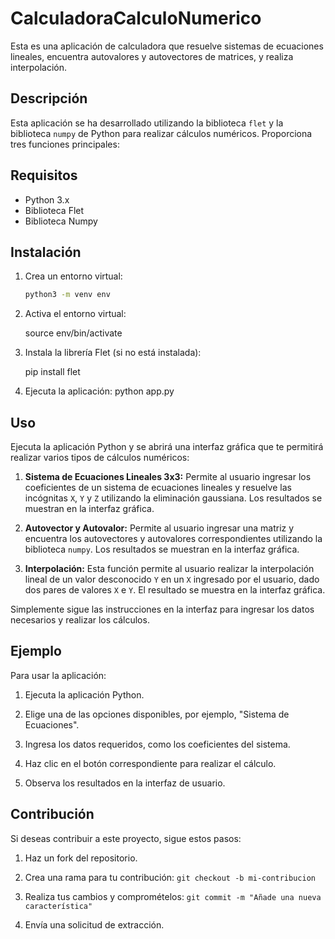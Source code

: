 # CalculadoraCalculoNumerico
Esta es una aplicación de calculadora que resuelve sistemas de ecuaciones lineales, encuentra autovalores y autovectores de matrices, y realiza interpolación.
## Descripción

Esta aplicación se ha desarrollado utilizando la biblioteca `flet` y la biblioteca `numpy` de Python para realizar cálculos numéricos. Proporciona tres funciones principales:

## Requisitos
- Python 3.x
- Biblioteca Flet
- Biblioteca Numpy

## Instalación

1. Crea un entorno virtual:

   ```bash
   python3 -m venv env

2. Activa el entorno virtual:
 
   source env/bin/activate

3. Instala la librería Flet (si no está instalada):

   pip install flet

4. Ejecuta la aplicación:
   python app.py
     


## Uso

Ejecuta la aplicación Python y se abrirá una interfaz gráfica que te permitirá realizar varios tipos de cálculos numéricos:

1. **Sistema de Ecuaciones Lineales 3x3:** Permite al usuario ingresar los coeficientes de un sistema de ecuaciones lineales y resuelve las incógnitas `X`, `Y` y `Z` utilizando la eliminación gaussiana. Los resultados se muestran en la interfaz gráfica.

2. **Autovector y Autovalor:** Permite al usuario ingresar una matriz y encuentra los autovectores y autovalores correspondientes utilizando la biblioteca `numpy`. Los resultados se muestran en la interfaz gráfica.

3. **Interpolación:** Esta función permite al usuario realizar la interpolación lineal de un valor desconocido `Y` en un `X` ingresado por el usuario, dado dos pares de valores `X` e `Y`. El resultado se muestra en la interfaz gráfica.

Simplemente sigue las instrucciones en la interfaz para ingresar los datos necesarios y realizar los cálculos.

## Ejemplo

Para usar la aplicación:

1. Ejecuta la aplicación Python.

2. Elige una de las opciones disponibles, por ejemplo, "Sistema de Ecuaciones".

3. Ingresa los datos requeridos, como los coeficientes del sistema.

4. Haz clic en el botón correspondiente para realizar el cálculo.

5. Observa los resultados en la interfaz de usuario.

## Contribución

Si deseas contribuir a este proyecto, sigue estos pasos:

1. Haz un fork del repositorio.

2. Crea una rama para tu contribución: `git checkout -b mi-contribucion`

3. Realiza tus cambios y compromételos: `git commit -m "Añade una nueva característica"`

4. Envía una solicitud de extracción.
